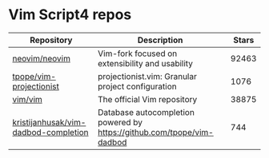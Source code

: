 # Vim Script4 repos

| Repository                                                                                      | Description                                                              | Stars |
| ----------------------------------------------------------------------------------------------- | ------------------------------------------------------------------------ | ----- |
| [neovim/neovim](https://github.com/neovim/neovim)                                               | Vim-fork focused on extensibility and usability                          | 92463 |
| [tpope/vim-projectionist](https://github.com/tpope/vim-projectionist)                           | projectionist.vim: Granular project configuration                        | 1076  |
| [vim/vim](https://github.com/vim/vim)                                                           | The official Vim repository                                              | 38875 |
| [kristijanhusak/vim-dadbod-completion](https://github.com/kristijanhusak/vim-dadbod-completion) | Database autocompletion powered by <https://github.com/tpope/vim-dadbod> | 744   |
